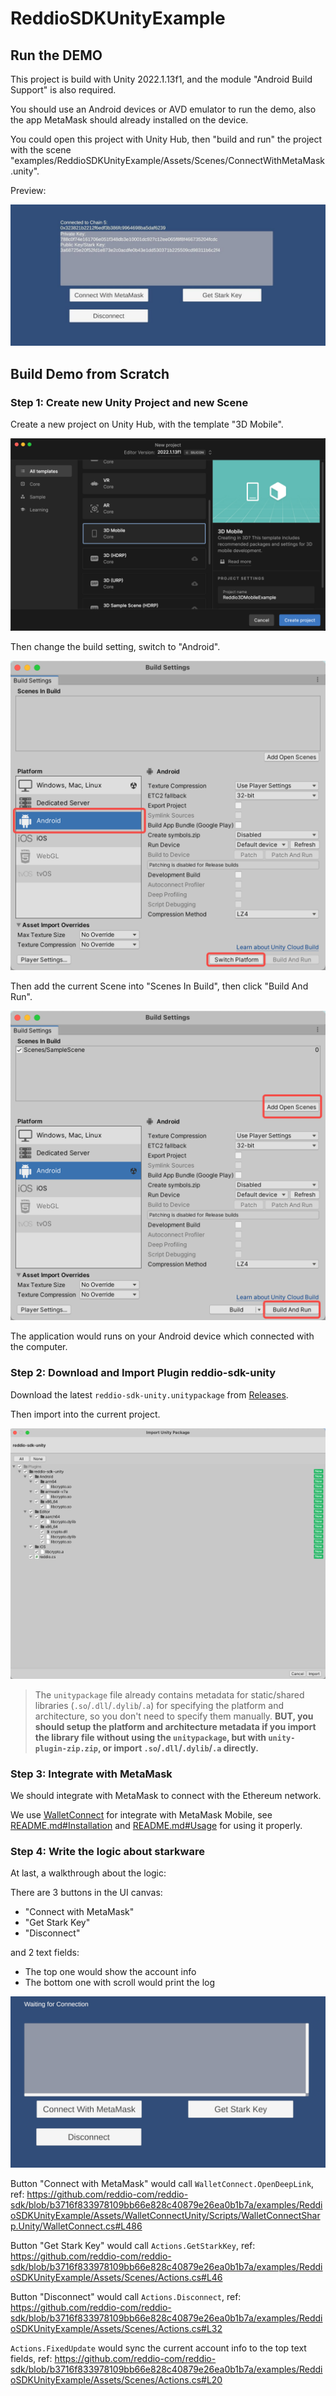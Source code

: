 # ReddioSDKUnityExample

## Run the DEMO

This project is build with Unity 2022.1.13f1, and the module "Android Build Support" is also required.

You should use an Android devices or AVD emulator to run the demo, also the app MetaMask should already installed on the device.

You could open this project with Unity Hub, then "build and run" the project with the scene "examples/ReddioSDKUnityExample/Assets/Scenes/ConnectWithMetaMask.unity".

Preview:

![snapshot](./snapshots/snapshot-app.jpg)

## Build Demo from Scratch

### Step 1: Create new Unity Project and new Scene

Create a new project on Unity Hub, with the template "3D Mobile".

![New Project](./snapshots/new-project.png)

Then change the build setting, switch to "Android".

![Android](./snapshots/switch-to-android.png)

Then add the current Scene into "Scenes In Build", then click "Build And Run".

![Build And Run](./snapshots/build-and-run.png)

The application would runs on your Android device which connected with the computer.

### Step 2: Download and Import Plugin reddio-sdk-unity

Download the latest `reddio-sdk-unity.unitypackage` from [Releases](https://github.com/reddio-com/reddio-sdk/releases).

Then import into the current project.

![Import unitypackage](./snapshots/import-unitypackage.png)

> The `unitypackage` file already contains metadata for static/shared libraries (`.so`/`.dll`/`.dylib`/`.a`) for specifying the platform and architecture, so you don't need to specify them manually. **BUT, you should setup the platform and architecture metadata if you import the library file without using the `unitypackage`, but with `unity-plugin-zip.zip`, or import `.so`/`.dll`/`.dylib`/`.a` directly.**

### Step 3: Integrate with MetaMask

We should integrate with MetaMask to connect with the Ethereum network.

We use [WalletConnect](https://github.com/WalletConnect/WalletConnectUnity) for integrate with MetaMask Mobile, see [README.md#Installation](https://github.com/WalletConnect/WalletConnectUnity) and [README.md#Usage](https://github.com/WalletConnect/WalletConnectUnity#usage) for using it properly.

### Step 4: Write the logic about starkware

At last, a walkthrough about the logic:

There are 3 buttons in the UI canvas:

- "Connect with MetaMask"
- "Get Stark Key"
- "Disconnect"

and 2 text fields:

- The top one would show the account info
- The bottom one with scroll would print the log

![UI](./snapshots/app-ui.png)

Button "Connect with MetaMask" would call `WalletConnect.OpenDeepLink`, ref: <https://github.com/reddio-com/reddio-sdk/blob/b3716f833978109bb66e828c40879e26ea0b1b7a/examples/ReddioSDKUnityExample/Assets/WalletConnectUnity/Scripts/WalletConnectSharp.Unity/WalletConnect.cs#L486>

Button "Get Stark Key" would call `Actions.GetStarkKey`, ref: <https://github.com/reddio-com/reddio-sdk/blob/b3716f833978109bb66e828c40879e26ea0b1b7a/examples/ReddioSDKUnityExample/Assets/Scenes/Actions.cs#L46>

Button "Disconnect" would call `Actions.Disconnect`, ref: <https://github.com/reddio-com/reddio-sdk/blob/b3716f833978109bb66e828c40879e26ea0b1b7a/examples/ReddioSDKUnityExample/Assets/Scenes/Actions.cs#L32>

`Actions.FixedUpdate` would sync the current account info to the top text fields, ref: <https://github.com/reddio-com/reddio-sdk/blob/b3716f833978109bb66e828c40879e26ea0b1b7a/examples/ReddioSDKUnityExample/Assets/Scenes/Actions.cs#L20>
